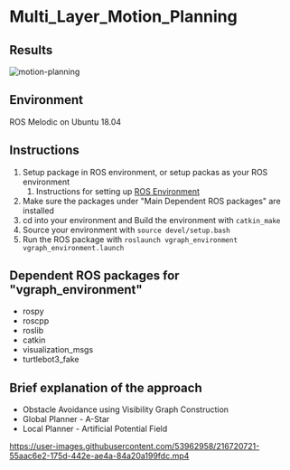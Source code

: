 # Multi_Layer_Motion_Planning

## Results
![motion-planning](https://github.com/gprajwalpoojari/Multi_Layer_Motion_Planning/assets/53962958/5c0f571f-0287-4ff1-ab72-b2269cc7db24)

## Environment
ROS Melodic on Ubuntu 18.04

## Instructions
1. Setup package in ROS environment, or setup packas as your ROS environment
   1. Instructions for setting up [ROS Environment](http://wiki.ros.org/ROS/Tutorials/InstallingandConfiguringROSEnvironment)
2. Make sure the packages under "Main Dependent ROS packages" are installed
3. cd into your environment and Build the environment with `catkin_make`
4. Source your environment with `source devel/setup.bash`
5. Run the ROS package with `roslaunch vgraph_environment vgraph_environment.launch`

## Dependent ROS packages for "vgraph_environment"
- rospy
- roscpp
- roslib
- catkin
- visualization_msgs
- turtlebot3_fake


## Brief explanation of the approach

- Obstacle Avoidance using Visibility Graph Construction
- Global Planner - A-Star
- Local Planner - Artificial Potential Field

https://user-images.githubusercontent.com/53962958/216720721-55aac6e2-175d-442e-ae4a-84a20a199fdc.mp4


